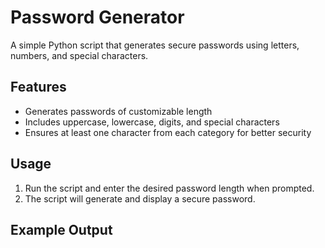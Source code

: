 # Password Generator  

A simple Python script that generates secure passwords using letters, numbers, and special characters.  

## Features  
- Generates passwords of customizable length  
- Includes uppercase, lowercase, digits, and special characters  
- Ensures at least one character from each category for better security 

## Usage  
1. Run the script and enter the desired password length when prompted.  
2. The script will generate and display a secure password.  

## Example Output
